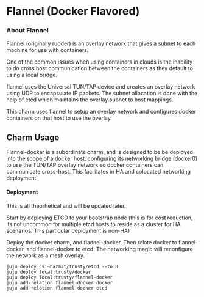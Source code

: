 # Flannel (Docker Flavored)

### About Flannel
[Flannel](https://github.com/coreos/flannel) (originally rudder) is an overlay
network that gives a subnet to each machine for use with containers.

One of the common issues when using containers in clouds is the inability to do cross
host communication between the containers as they default to using a local bridge.

flannel uses the Universal TUN/TAP device and creates an overlay network using UDP to
encapsulate IP packets. The subnet allocation is done with the help of etcd which maintains
the overlay subnet to host mappings.

This charm uses flannel to setup an overlay network and configures docker containers
on that host to use the overlay.

## Charm Usage

Flannel-docker is a subordinate charm, and is designed to be be deployed into the scope of
a docker host, configuring its networking bridge (docker0) to use the TUN/TAP overlay
network so docker containers can communicate cross-host. This facilitates in HA and colocated
networking deployment.

#### Deployment

This is all theorhetical and will be updated later.

Start by deploying ETCD to your bootstrap node (this is for cost reduction, its not uncommon for multiple etcd hosts to reside as a cluster for HA scenarios. This particular deployment is non-HA)

Deploy the docker charm, and flannel-docker. Then relate docker to flannel-docker, and flannel-docker to etcd. The networking magic will reconfigure the network as a mesh overlay.

    juju deploy cs:~hazmat/trusty/etcd --to 0
    juju deploy local:trusty/docker
    juju deploy local:trusty/flannel-docker
    juju add-relation flannel-docker docker
    juju add-relation flannel-docker etcd


